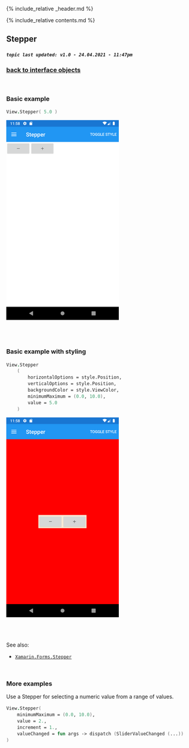 {% include_relative _header.md %}

{% include_relative contents.md %}

Stepper
--------
##### `topic last updated: v1.0 - 24.04.2021 - 11:47pm`

### [back to interface objects](view-interface-objects.html#interface-objects)

<br />

### Basic example


```fsharp 
View.Stepper( 5.0 )
```

<img src="images/view/Stepper-adr-basic.png" width="300">

<br /> <br /> 

### Basic example with styling

```fsharp 
View.Stepper
    (
        horizontalOptions = style.Position,
        verticalOptions = style.Position,
        backgroundColor = style.ViewColor,
        minimumMaximum = (0.0, 10.0),
        value = 5.0
    )
```


<img src="images/view/Stepper-adr-styled.png" width="300">

<br /> <br /> 

See also:

* [`Xamarin.Forms.Stepper`](https://docs.microsoft.com/en-us/dotnet/api/Xamarin.Forms.Stepper)

<br /> 

### More examples

Use a Stepper for selecting a numeric value from a range of values.

```fsharp 
View.Stepper(
    minimumMaximum = (0.0, 10.0),
    value = 2.,
    increment = 1.,
    valueChanged = fun args -> dispatch (SliderValueChanged (...))
)
```